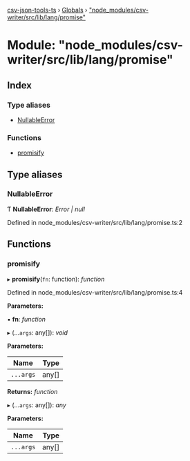 [csv-json-tools-ts](../README.md) › [Globals](../globals.md) › ["node_modules/csv-writer/src/lib/lang/promise"](_node_modules_csv_writer_src_lib_lang_promise_.md)

# Module: "node_modules/csv-writer/src/lib/lang/promise"

## Index

### Type aliases

* [NullableError](_node_modules_csv_writer_src_lib_lang_promise_.md#nullableerror)

### Functions

* [promisify](_node_modules_csv_writer_src_lib_lang_promise_.md#promisify)

## Type aliases

###  NullableError

Ƭ **NullableError**: *Error | null*

Defined in node_modules/csv-writer/src/lib/lang/promise.ts:2

## Functions

###  promisify

▸ **promisify**(`fn`: function): *function*

Defined in node_modules/csv-writer/src/lib/lang/promise.ts:4

**Parameters:**

▪ **fn**: *function*

▸ (...`args`: any[]): *void*

**Parameters:**

Name | Type |
------ | ------ |
`...args` | any[] |

**Returns:** *function*

▸ (...`args`: any[]): *any*

**Parameters:**

Name | Type |
------ | ------ |
`...args` | any[] |
